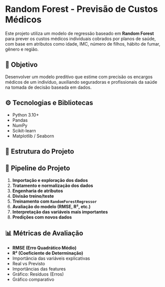 # Random Forest - Previsão de Custos Médicos

Este projeto utiliza um modelo de regressão baseado em **Random Forest** para prever os custos médicos individuais cobrados por planos de saúde, com base em atributos como idade, IMC, número de filhos, hábito de fumar, gênero e região.

## 📌 Objetivo

Desenvolver um modelo preditivo que estime com precisão os encargos médicos de um indivíduo, auxiliando seguradoras e profissionais da saúde na tomada de decisão baseada em dados.

## ⚙️ Tecnologias e Bibliotecas

- Python 3.10+
- Pandas
- NumPy
- Scikit-learn
- Matplotlib / Seaborn

## 📁 Estrutura do Projeto


## 🧪 Pipeline do Projeto

1. **Importação e exploração dos dados**
2. **Tratamento e normalização dos dados**
3. **Engenharia de atributos**
4. **Divisão treino/teste**
5. **Treinamento com `RandomForestRegressor`**
6. **Avaliação do modelo (RMSE, R², etc.)**
7. **Interpretação das variáveis mais importantes**
8. **Predições com novos dados**

## 📊 Métricas de Avaliação

- **RMSE (Erro Quadrático Médio)**  
- **R² (Coeficiente de Determinação)**  
- Importância das variáveis explicativas
- Real vs Previsto
- Importâncias das features
- Gráfico: Resíduos (Erros)
- Gráfico comparativo
